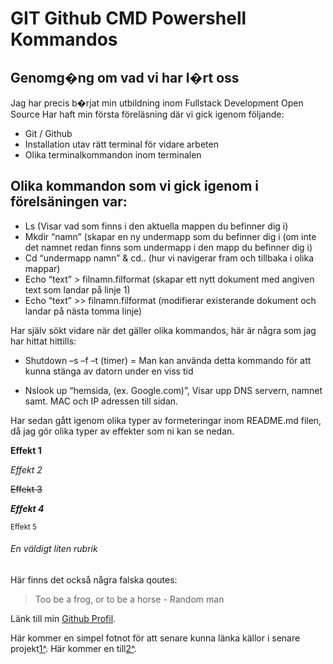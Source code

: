 
# GIT Github CMD Powershell Kommandos 
## Genomg�ng om vad vi har l�rt oss 
Jag har precis b�rjat min utbildning inom Fullstack Development Open Source 
Har haft min första föreläsning där vi gick igenom följande:
- Git / Github
- Installation utav rätt terminal för vidare arbeten
- Olika terminalkommandon inom terminalen

## Olika kommandon som vi gick igenom i förelsäningen var:
- Ls (Visar vad som finns i den aktuella mappen du befinner dig i)
- Mkdir “namn” (skapar en ny undermapp som du befinner dig i (om inte det namnet redan finns som undermapp i den mapp du befinner dig i) 
- Cd “undermapp namn” & cd.. (hur vi navigerar fram och tillbaka i olika mappar) 
- Echo “text” > filnamn.filformat (skapar ett nytt dokument med angiven text som landar på linje 1) 
- Echo “text” >> filnamn.filformat (modifierar existerande dokument och landar på nästa tomma linje) 

Har själv sökt vidare när det gäller olika kommandos, här är några som jag har hittat hittills:
- Shutdown –s –f –t (timer) = Man kan använda detta kommando för att kunna stänga av datorn under en viss tid 

- Nslook up “hemsida, (ex. Google.com)”, Visar upp DNS servern, namnet samt. MAC och IP adressen till sidan. 

Har sedan gått igenom olika typer av formeteringar inom README.md filen, 
då jag gör olika typer av effekter som ni kan se nedan. 

**Effekt 1** 

*Effekt 2* 

~~Effekt 3~~ 

***Effekt 4***

<sub>Effekt 5</sub>

###### En väldigt liten rubrik

Här finns det också några falska qoutes:
> Too be a frog, or to be a horse - Random man

Länk till min [Github Profil](https://github.com/TryFailCryTryAgain).


Här kommer en simpel fotnot för att senare kunna länka källor i senare projekt[1^].
Här kommer en till[2^].

[1^]:[Fotnot1](https://github.com/TryFailCryTryAgain)
[2^]:[Fotnot2](https://github.com/TryFailCryTryAgain)